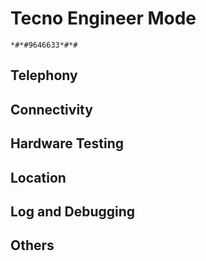 # Tecno Engineer Mode
```
*#*#9646633*#*#
```
## Telephony
### 
## Connectivity
### 
## Hardware Testing
### 
## Location
### 
## Log and Debugging
### 
## Others
### 
